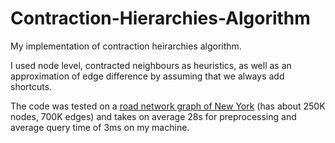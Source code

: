# Contraction-Hierarchies-Algorithm
My implementation of contraction heirarchies algorithm.

I used node level, contracted neighbours as heuristics, as well as an approximation of edge difference by assuming that we always add shortcuts.

The code was tested on a [road network graph of New York](http://www.dis.uniroma1.it/challenge9/download.shtml) (has about 250K nodes, 700K edges) and takes on average 28s for preprocessing and average query time of 3ms on my machine.
